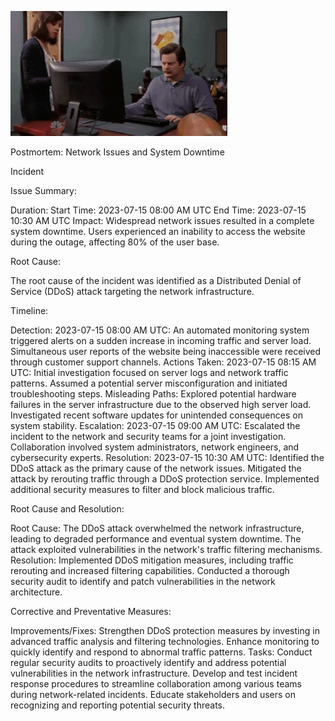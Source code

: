 ![image](./downtime.gif)

Postmortem: Network Issues and System Downtime 

Incident

Issue Summary:

Duration:
Start Time: 2023-07-15 08:00 AM UTC
End Time: 2023-07-15 10:30 AM UTC
Impact:
Widespread network issues resulted in a complete system downtime.
Users experienced an inability to access the website during the outage, affecting 80% of the user base.

Root Cause:

The root cause of the incident was identified as a Distributed Denial of Service (DDoS) attack targeting the network infrastructure.

Timeline:

Detection:
2023-07-15 08:00 AM UTC: An automated monitoring system triggered alerts on a sudden increase in incoming traffic and server load.
Simultaneous user reports of the website being inaccessible were received through customer support channels.
Actions Taken:
2023-07-15 08:15 AM UTC: Initial investigation focused on server logs and network traffic patterns.
Assumed a potential server misconfiguration and initiated troubleshooting steps.
Misleading Paths:
Explored potential hardware failures in the server infrastructure due to the observed high server load.
Investigated recent software updates for unintended consequences on system stability.
Escalation:
2023-07-15 09:00 AM UTC: Escalated the incident to the network and security teams for a joint investigation.
Collaboration involved system administrators, network engineers, and cybersecurity experts.
Resolution:
2023-07-15 10:30 AM UTC: Identified the DDoS attack as the primary cause of the network issues.
Mitigated the attack by rerouting traffic through a DDoS protection service.
Implemented additional security measures to filter and block malicious traffic.

Root Cause and Resolution:

Root Cause:
The DDoS attack overwhelmed the network infrastructure, leading to degraded performance and eventual system downtime.
The attack exploited vulnerabilities in the network's traffic filtering mechanisms.
Resolution:
Implemented DDoS mitigation measures, including traffic rerouting and increased filtering capabilities.
Conducted a thorough security audit to identify and patch vulnerabilities in the network architecture.

Corrective and Preventative Measures:

Improvements/Fixes:
Strengthen DDoS protection measures by investing in advanced traffic analysis and filtering technologies.
Enhance monitoring to quickly identify and respond to abnormal traffic patterns.
Tasks:
Conduct regular security audits to proactively identify and address potential vulnerabilities in the network infrastructure.
Develop and test incident response procedures to streamline collaboration among various teams during network-related incidents.
Educate stakeholders and users on recognizing and reporting potential security threats.
